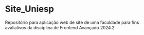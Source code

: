 # Site_Uniesp
 Repositório para aplicação web de site de uma faculdade para fins avaliativos da disciplina de Frontend Avançado 2024.2
